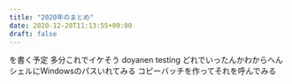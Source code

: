 ```yaml
---
title: "2020年のまとめ"
date: 2020-12-28T11:13:55+09:00
draft: false
---
```


を書く予定
多分これでイケそう
doyanen
testing
どれでいったんかわからへん
シェルにWindowsのパスいれてみる
コピーバッチを作ってそれを呼んでみる